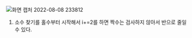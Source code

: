 ![화면 캡처 2022-08-08 233812](https://user-images.githubusercontent.com/33195517/183444083-78af0f11-a010-45b5-b9ae-4cdd4b35a8f5.png)

1. 소수 찾기를 홀수부터 시작해서 i+=2를 하면 짝수는 검사하지 않아서 반으로 줄일 수 있다.
